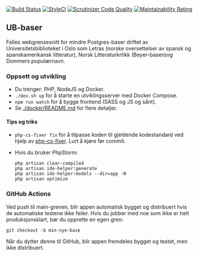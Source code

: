 [![Build Status](https://github.com/uio-library/ub-baser/actions/workflows/test-on-push.yml/badge.svg)](https://github.com/uio-library/ub-baser/actions/workflows/test-on-push.yml)
[![StyleCI](https://styleci.io/repos/44453446/shield)](https://styleci.io/repos/44453446)
[![Scrutinizer Code Quality](https://scrutinizer-ci.com/g/uio-library/ub-baser/badges/quality-score.png?b=main)](https://scrutinizer-ci.com/g/uio-library/ub-baser/?branch=main)
[![Maintainability Rating](https://sonarcloud.io/api/project_badges/measure?project=scriptotek_ub-baser&metric=sqale_rating)](https://sonarcloud.io/dashboard?id=scriptotek_ub-baser)

## UB-baser

Felles webgrensesnitt for mindre Postgres-baser driftet av Universitetsbiblioteket i Oslo som Letras (norske oversettelser av spansk og spanskamerikansk litteratur), Norsk Litteraturkrtikk (Beyer-basen)og Dommers populærnavn.

### Oppsett og utvikling

- Du trenger: PHP, NodeJS og Docker.
- `./dev.sh up` for å starte en utviklingsserver med Docker Compose.
- `npm run watch` for å bygge frontend (SASS og JS og sånt).
- Se [./docker/README.md](./docker/README.md) for flere detaljer.

#### Tips og triks

* `php-cs-fixer fix` for å tilpasse koden til gjeldende kodestandard ved hjelp av [php-cs-fixer](https://github.com/FriendsOfPHP/PHP-CS-Fixer). Lurt å kjøre før commit.

* Hvis du bruker PhpStorm:

	```
	php artisan clear-compiled
	php artisan ide-helper:generate
	php artisan ide-helper:models --dir=app -N
	php artisan optimize
	```

### GitHub Actions

Ved push til main-grenen, blir appen automatisk bygget og distribuert hvis de automatiske testene ikke feiler.
Hvis du jobber med noe som ikke er helt produksjonsklart, bør du opprette en egen gren:

    git checkout -b min-nye-base

Når du dytter denne til GitHub, blir appen fremdeles bygget og testet, men ikke distribuert.
